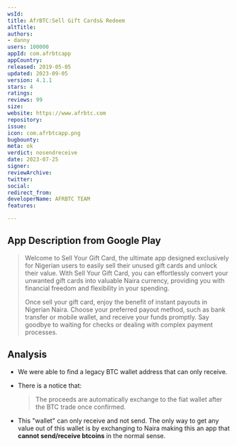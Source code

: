 ```yaml
---
wsId: 
title: AfrBTC:Sell Gift Cards& Redeem
altTitle: 
authors:
- danny
users: 100000
appId: com.afrbtcapp
appCountry: 
released: 2019-05-05
updated: 2023-09-05
version: 4.1.1
stars: 4
ratings: 
reviews: 99
size: 
website: https://www.afrbtc.com
repository: 
issue: 
icon: com.afrbtcapp.png
bugbounty: 
meta: ok
verdict: nosendreceive
date: 2023-07-25
signer: 
reviewArchive: 
twitter: 
social: 
redirect_from: 
developerName: AFRBTC TEAM
features: 

---
```


## App Description from Google Play

> Welcome to Sell Your Gift Card, the ultimate app designed exclusively for Nigerian users to easily sell their unused gift cards and unlock their value. With Sell Your Gift Card, you can effortlessly convert your unwanted gift cards into valuable Naira currency, providing you with financial freedom and flexibility in your spending.
>
> Once sell your gift card, enjoy the benefit of instant payouts in Nigerian Naira. Choose your preferred payout method, such as bank transfer or mobile wallet, and receive your funds promptly. Say goodbye to waiting for checks or dealing with complex payment processes.

## Analysis 

- We were able to find a legacy BTC wallet address that can only receive. 
- There is a notice that:
  > The proceeds are automatically exchange to the fiat wallet after the BTC trade once confirmed.

- This "wallet" can only receive and not send. The only way to get any value out of this wallet is by exchanging to Naira making this an app that **cannot send/receive btcoins** in the normal sense.
